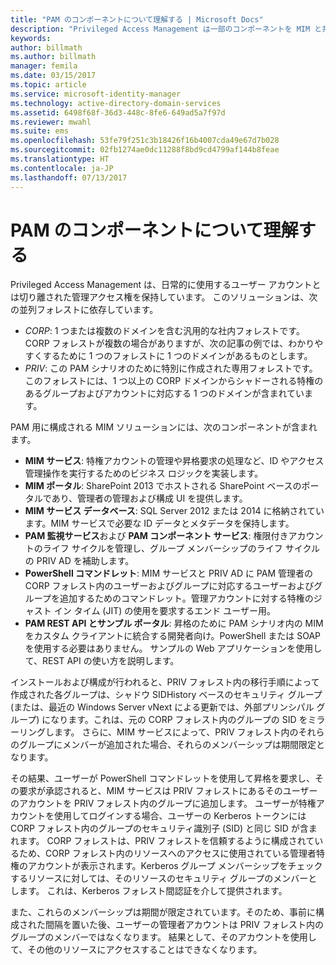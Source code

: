 ```yaml
---
title: "PAM のコンポーネントについて理解する | Microsoft Docs"
description: "Privileged Access Management は一部のコンポーネントを MIM と共有します。固有のコンポーネントもいくつかあります。 これらの連携方法について説明します。"
keywords: 
author: billmath
ms.author: billmath
manager: femila
ms.date: 03/15/2017
ms.topic: article
ms.service: microsoft-identity-manager
ms.technology: active-directory-domain-services
ms.assetid: 6498f68f-36d3-448c-8fe6-649ad5a7f97d
ms.reviewer: mwahl
ms.suite: ems
ms.openlocfilehash: 53fe79f251c3b18426f16b4007cda49e67d7b028
ms.sourcegitcommit: 02fb1274ae0dc11288f8bd9cd4799af144b8feae
ms.translationtype: HT
ms.contentlocale: ja-JP
ms.lasthandoff: 07/13/2017
---
```

# PAM のコンポーネントについて理解する
<a id="understand-the-components-of-pam" class="xliff"></a>

Privileged Access Management は、日常的に使用するユーザー アカウントとは切り離された管理アクセス権を保持しています。 このソリューションは、次の並列フォレストに依存しています。

- *CORP*: 1 つまたは複数のドメインを含む汎用的な社内フォレストです。 CORP フォレストが複数の場合がありますが、次の記事の例では、わかりやすくするために 1 つのフォレストに 1 つのドメインがあるものとします。  
- *PRIV*: この PAM シナリオのために特別に作成された専用フォレストです。 このフォレストには、1 つ以上の CORP ドメインからシャドーされる特権のあるグループおよびアカウントに対応する 1 つのドメインが含まれています。

PAM 用に構成される MIM ソリューションには、次のコンポーネントが含まれます。  

- **MIM サービス**: 特権アカウントの管理や昇格要求の処理など、ID やアクセス管理操作を実行するためのビジネス ロジックを実装します。   
- **MIM ポータル**: SharePoint 2013 でホストされる SharePoint ベースのポータルであり、管理者の管理および構成 UI を提供します。
- **MIM サービス データベース**: SQL Server 2012 または 2014 に格納されています。MIM サービスで必要な ID データとメタデータを保持します。
- **PAM 監視サービス**および **PAM コンポーネント サービス**: 権限付きアカウントのライフ サイクルを管理し、グループ メンバーシップのライフ サイクルの PRIV AD を補助します。
- **PowerShell コマンドレット**: MIM サービスと PRIV AD に PAM 管理者の CORP フォレスト内のユーザーおよびグループに対応するユーザーおよびグループを追加するためのコマンドレット。管理アカウントに対する特権のジャスト イン タイム (JIT) の使用を要求するエンド ユーザー用。
- **PAM REST API とサンプル ポータル**: 昇格のために PAM シナリオ内の MIM をカスタム クライアントに統合する開発者向け。PowerShell または SOAP を使用する必要はありません。 サンプルの Web アプリケーションを使用して、REST API の使い方を説明します。

インストールおよび構成が行われると、PRIV フォレスト内の移行手順によって作成された各グループは、シャドウ SIDHistory ベースのセキュリティ グループ (または、最近の Windows Server vNext による更新では、外部プリンシパル グループ) になります。これは、元の CORP フォレスト内のグループの SID をミラーリングします。 さらに、MIM サービスによって、PRIV フォレスト内のそれらのグループにメンバーが追加された場合、それらのメンバーシップは期間限定となります。

その結果、ユーザーが PowerShell コマンドレットを使用して昇格を要求し、その要求が承認されると、MIM サービスは PRIV フォレストにあるそのユーザーのアカウントを PRIV フォレスト内のグループに追加します。 ユーザーが特権アカウントを使用してログインする場合、ユーザーの Kerberos トークンには CORP フォレスト内のグループのセキュリティ識別子 (SID) と同じ SID が含まれます。 CORP フォレストは、PRIV フォレストを信頼するように構成されているため、CORP フォレスト内のリソースへのアクセスに使用されている管理者特権のアカウントが表示されます。Kerberos グループ メンバーシップをチェックするリソースに対しては、そのリソースのセキュリティ グループのメンバーとします。 これは、Kerberos フォレスト間認証を介して提供されます。

また、これらのメンバーシップは期間が限定されています。そのため、事前に構成された間隔を置いた後、ユーザーの管理者アカウントは PRIV フォレスト内のグループのメンバーではなくなります。 結果として、そのアカウントを使用して、その他のリソースにアクセスすることはできなくなります。

